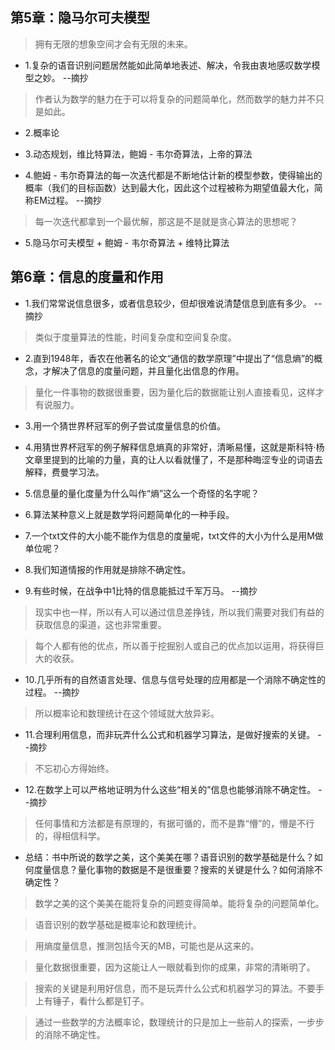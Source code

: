 ## 第5章：隐马尔可夫模型

>拥有无限的想象空间才会有无限的未来。

- 1.复杂的语音识别问题居然能如此简单地表述、解决，令我由衷地感叹数学模型之妙。 --摘抄

> 作者认为数学的魅力在于可以将复杂的问题简单化，然而数学的魅力并不只是如此。

- 2.概率论

- 3.动态规划，维比特算法，鲍姆 - 韦尔奇算法，上帝的算法

- 4.鲍姆 - 韦尔奇算法的每一次迭代都是不断地估计新的模型参数，使得输出的概率（我们的目标函数）达到最大化，因此这个过程被称为期望值最大化，简称EM过程。 --摘抄

>每一次迭代都拿到一个最优解，那这是不是就是贪心算法的思想呢？

- 5.隐马尔可夫模型 + 鲍姆 - 韦尔奇算法 + 维特比算法

## 第6章：信息的度量和作用

- 1.我们常常说信息很多，或者信息较少，但却很难说清楚信息到底有多少。 --摘抄

>类似于度量算法的性能，时间复杂度和空间复杂度。

- 2.直到1948年，香农在他著名的论文“通信的数学原理”中提出了“信息熵”的概念，才解决了信息的度量问题，并且量化出信息的作用。

>量化一件事物的数据很重要，因为量化后的数据能让别人直接看见，这样才有说服力。

- 3.用一个猜世界杯冠军的例子尝试度量信息的价值。

- 4.用猜世界杯冠军的例子解释信息熵真的非常好，清晰易懂，这就是斯科特·杨文章里提到的比喻的力量，真的让人以看就懂了，不是那种晦涩专业的词语去解释，费曼学习法。

- 5.信息量的量化度量为什么叫作“熵”这么一个奇怪的名字呢？

- 6.算法某种意义上就是数学将问题简单化的一种手段。

- 7.一个txt文件的大小能不能作为信息的度量呢，txt文件的大小为什么是用M做单位呢？

- 8.我们知道情报的作用就是排除不确定性。

- 9.有些时候，在战争中1比特的信息能抵过千军万马。 --摘抄

>现实中也一样，所以有人可以通过信息差挣钱，所以我们需要对我们有益的获取信息的渠道，这也非常重要。

>每个人都有他的优点，所以善于挖掘别人或自己的优点加以运用，将获得巨大的收获。

- 10.几乎所有的自然语言处理、信息与信号处理的应用都是一个消除不确定性的过程。 --摘抄

>所以概率论和数理统计在这个领域就大放异彩。

- 11.合理利用信息，而非玩弄什么公式和机器学习算法，是做好搜索的关键。 --摘抄

>不忘初心方得始终。

- 12.在数学上可以严格地证明为什么这些“相关的”信息也能够消除不确定性。 --摘抄

>任何事情和方法都是有原理的，有据可循的，而不是靠“懵”的，懵是不行的，得相信科学。

- 总结：书中所说的数学之美，这个美美在哪？语音识别的数学基础是什么？如何度量信息？量化事物的数据是不是很重要？搜索的关键是什么？如何消除不确定性？

>数学之美的这个美美在能将复杂的问题变得简单。能将复杂的问题简单化。

>语音识别的数学基础是概率论和数理统计。

>用熵度量信息，推测包括今天的MB，可能也是从这来的。

>量化数据很重要，因为这能让人一眼就看到你的成果，非常的清晰明了。

>搜索的关键是利用好信息，而不是玩弄什么公式和机器学习的算法。不要手上有锤子，看什么都是钉子。

>通过一些数学的方法概率论，数理统计的只是加上一些前人的探索，一步步的消除不确定性。
